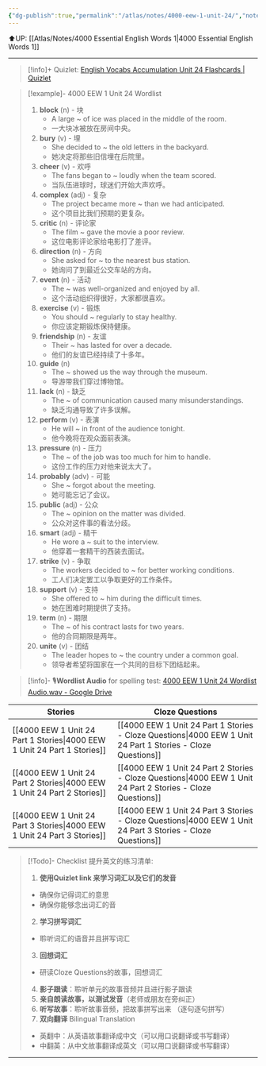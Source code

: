```yaml
---
{"dg-publish":true,"permalink":"/atlas/notes/4000-eew-1-unit-24/","noteIcon":""}
---
```


⬆️UP: [[Atlas/Notes/4000 Essential English Words 1\|4000 Essential English Words 1]]

---
> [!info]+ Quizlet: [English Vocabs Accumulation Unit 24 Flashcards | Quizlet](https://quizlet.com/my/968069757/english-vocabs-accumulation-unit-24-flash-cards/?i=1vbzw5&x=1jqt)

> [!example]- 4000 EEW 1 Unit 24 Wordlist
> 1. **block** (n)  - 块
>     - A large ~ of ice was placed in the middle of the room.  
>     - 一大块冰被放在房间中央。  
> 2. **bury** (v)  - 埋
>     - She decided to ~ the old letters in the backyard.  
>     - 她决定将那些旧信埋在后院里。  
> 3. **cheer** (v)  - 欢呼
>     - The fans began to ~ loudly when the team scored.  
>     - 当队伍进球时，球迷们开始大声欢呼。  
> 4. **complex** (adj)  - 复杂
>     - The project became more ~ than we had anticipated.  
>     - 这个项目比我们预期的更复杂。  
> 5. **critic** (n)  - 评论家
>     - The film ~ gave the movie a poor review.  
>     - 这位电影评论家给电影打了差评。  
> 6. **direction** (n)  - 方向
>     - She asked for ~ to the nearest bus station.  
>     - 她询问了到最近公交车站的方向。  
> 7. **event** (n)  - 活动
>     - The ~ was well-organized and enjoyed by all.    
>     - 这个活动组织得很好，大家都很喜欢。  
> 8. **exercise** (v)  - 锻炼
>     - You should ~ regularly to stay healthy.  
>     - 你应该定期锻炼保持健康。  
> 9. **friendship** (n)  - 友谊
>     - Their ~ has lasted for over a decade.  
>     - 他们的友谊已经持续了十多年。  
> 10. **guide** (n)  
>     - The ~ showed us the way through the museum.  
>     - 导游带我们穿过博物馆。  
> 11. **lack** (n)  - 缺乏
>     - The ~ of communication caused many misunderstandings.  
>     - 缺乏沟通导致了许多误解。  
> 12. **perform** (v)  - 表演
>     - He will ~ in front of the audience tonight.  
>     - 他今晚将在观众面前表演。  
> 13. **pressure** (n)  - 压力
>     - The ~ of the job was too much for him to handle.  
>     - 这份工作的压力对他来说太大了。  
> 14. **probably** (adv)  - 可能
>     - She ~ forgot about the meeting.  
>     - 她可能忘记了会议。  
> 15. **public** (adj)  - 公众
>     - The ~ opinion on the matter was divided.  
>     - 公众对这件事的看法分歧。  
> 16. **smart** (adj)   - 精干
>     - He wore a ~ suit to the interview.  
>     - 他穿着一套精干的西装去面试。  
> 17. **strike** (v)  - 争取
>     - The workers decided to ~ for better working conditions.  
>     - 工人们决定罢工以争取更好的工作条件。  
> 18. **support** (v)   - 支持
>      - She offered to ~ him during the difficult times.  
>     - 她在困难时期提供了支持。  
> 19. **term** (n)   - 期限
>      - The ~ of his contract lasts for two years.  
>     - 他的合同期限是两年。  
> 20. **unite** (v)  - 团结
>     - The leader hopes to ~ the country under a common goal.  
>     - 领导者希望将国家在一个共同的目标下团结起来。

> [!info]- 🎙️**Wordlist Audio** for spelling test: [4000 EEW 1 Unit 24 Wordlist Audio.wav - Google Drive](https://drive.google.com/file/d/1rH4vZ-GWVnUitTifHobicDdospxiPVKm/view?usp=drive_link)

| Stories                               | Cloze Questions                                         |
| ------------------------------------- | ------------------------------------------------------- |
| [[4000 EEW 1 Unit 24 Part 1 Stories\|4000 EEW 1 Unit 24 Part 1 Stories]] | [[4000 EEW 1 Unit 24 Part 1 Stories - Cloze Questions\|4000 EEW 1 Unit 24 Part 1 Stories - Cloze Questions]] |
| [[4000 EEW 1 Unit 24 Part 2 Stories\|4000 EEW 1 Unit 24 Part 2 Stories]] | [[4000 EEW 1 Unit 24 Part 2 Stories - Cloze Questions\|4000 EEW 1 Unit 24 Part 2 Stories - Cloze Questions]] |
| [[4000 EEW 1 Unit 24 Part 3 Stories\|4000 EEW 1 Unit 24 Part 3 Stories]] | [[4000 EEW 1 Unit 24 Part 3 Stories - Cloze Questions\|4000 EEW 1 Unit 24 Part 3 Stories - Cloze Questions]] |

> [!Todo]- Checklist 提升英文的练习清单:
> 1. **使用Quizlet link 来学习词汇以及它们的发音** 
>	- 确保你记得词汇的意思 
>	- 确保你能够念出词汇的音 
> 2. **学习拼写词汇** 
>	- 聆听词汇的语音并且拼写词汇 
> 3. **回想词汇**
>	- 研读Cloze Questions的故事，回想词汇 
> 4. **影子跟读**：聆听单元的故事音频并且进行影子跟读 
> 5. **亲自朗读故事，以测试发音**（老师或朋友在旁纠正）
> 6. **听写故事**：聆听故事音频，把故事拼写出来 （逐句逐句拼写）
> 7. **双向翻译** Bilingual Translation 
>	- 英翻中：从英语故事翻译成中文（可以用口说翻译或书写翻译）
>	- 中翻英：从中文故事翻译成英文（可以用口说翻译或书写翻译）

---
